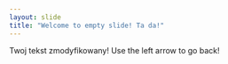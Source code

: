 ```yaml
---
layout: slide
title: "Welcome to empty slide! Ta da!"
---
```

Twoj tekst zmodyfikowany!
Use the left arrow to go back!